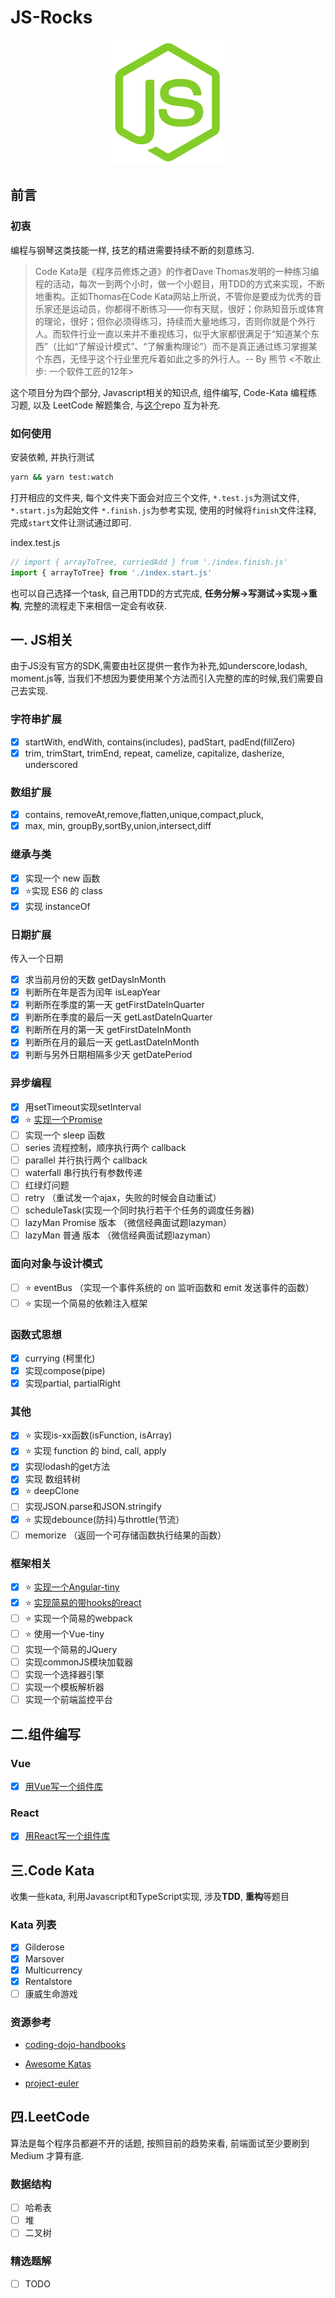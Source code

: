 # JS-Rocks

<p align="center">
  <a href="#">
    <img width="200" src="./assets/js-rock.png"></img>
  </a>
</p>

## 前言

### 初衷

编程与钢琴这类技能一样, 技艺的精进需要持续不断的刻意练习.  

> Code Kata是《程序员修炼之道》的作者Dave Thomas发明的一种练习编程的活动，每次一到两个小时，做一个小题目，用TDD的方式来实现，不断地重构。正如Thomas在Code Kata网站上所说，不管你是要成为优秀的音乐家还是运动员，你都得不断练习——你有天赋，很好；你熟知音乐或体育的理论，很好；但你必须得练习，持续而大量地练习，否则你就是个外行人。而软件行业一直以来并不重视练习，似乎大家都很满足于“知道某个东西”（比如“了解设计模式”、“了解重构理论”）而不是真正通过练习掌握某个东西，无怪乎这个行业里充斥着如此之多的外行人。-- By 熊节 <不敢止步: 一个软件工匠的12年>

这个项目分为四个部分, Javascript相关的知识点, 组件编写, Code-Kata 编程练习题, 以及 LeetCode 解题集合, 与[这个](https://github.com/chenxiaoyao6228/blog)repo 互为补充.

### 如何使用

安装依赖, 并执行测试

```bash
yarn && yarn test:watch
```

打开相应的文件夹, 每个文件夹下面会对应三个文件, `*.test.js`为测试文件, `*.start.js`为起始文件 `*.finish.js`为参考实现, 使用的时候将`finish`文件注释, 完成`start`文件让测试通过即可.

index.test.js

```js
// import { arrayToTree, curriedAdd } from './index.finish.js'
import { arrayToTree} from './index.start.js'
```

也可以自己选择一个task, 自己用TDD的方式完成, **任务分解->写测试->实现->重构**, 完整的流程走下来相信一定会有收获.

## 一. JS相关

由于JS没有官方的SDK,需要由社区提供一套作为补充,如underscore,lodash, moment.js等, 当我们不想因为要使用某个方法而引入完整的库的时候,我们需要自己去实现.

### 字符串扩展

- [x] startWith, endWith, contains(includes), padStart, padEnd(fillZero)
- [x] trim, trimStart, trimEnd, repeat, camelize, capitalize, dasherize, underscored

### 数组扩展

- [x] contains, removeAt,remove,flatten,unique,compact,pluck,
- [x] max, min,  groupBy,sortBy,union,intersect,diff

### 继承与类

- [x] 实现一个 new 函数
- [x] ⭐实现 ES6 的 class
- [x] 实现 instanceOf

### 日期扩展

传入一个日期

- [x] 求当前月份的天数 getDaysInMonth
- [x] 判断所在年是否为闰年 isLeapYear
- [x] 判断所在季度的第一天 getFirstDateInQuarter
- [x] 判断所在季度的最后一天 getLastDateInQuarter
- [x] 判断所在月的第一天 getFirstDateInMonth
- [x] 判断所在月的最后一天 getLastDateInMonth
- [x] 判断与另外日期相隔多少天 getDatePeriod

### 异步编程

- [x] 用setTimeout实现setInterval
- [x] ⭐ [实现一个Promise](https://github.com/chenxiaoyao6228/TDD-Promise)
- [ ] 实现一个 sleep 函数
- [ ] series 流程控制，顺序执行两个 callback
- [ ] parallel 并行执行两个 callback
- [ ] waterfall 串行执行有参数传递
- [ ] 红绿灯问题
- [ ] retry （重试发一个ajax，失败的时候会自动重试）
- [ ] scheduleTask(实现一个同时执行若干个任务的调度任务器)
- [ ] lazyMan Promise 版本 （微信经典面试题lazyman）
- [ ] lazyMan 普通 版本 （微信经典面试题lazyman）

### 面向对象与设计模式

- [ ] ⭐ eventBus （实现一个事件系统的 on 监听函数和 emit 发送事件的函数）
- [ ] ⭐ 实现一个简易的依赖注入框架

### 函数式思想

- [x] currying (柯里化)
- [x] 实现compose(pipe)
- [x] 实现partial, partialRight

### 其他

- [x] ⭐ 实现is-xx函数(isFunction, isArray)
- [x] ⭐ 实现 function 的 bind, call, apply
- [x] 实现lodash的get方法
- [x] 实现 数组转树
- [x] ⭐ deepClone
- [ ] 实现JSON.parse和JSON.stringify
- [x] ⭐ 实现debounce(防抖)与throttle(节流）
- [ ] memorize （返回一个可存储函数执行结果的函数）

### 框架相关

- [x] ⭐ [实现一个Angular-tiny](https://github.com/chenxiaoyao6228/angular-tiny)
- [x] ⭐ [实现简易的带hooks的react](https://github.com/chenxiaoyao6228/york/tree/master/packages/facade)
- [ ] ⭐ 实现一个简易的webpack
- [ ] ⭐ 使用一个Vue-tiny
- [ ] 实现一个简易的JQuery
- [ ] 实现commonJS模块加载器
- [ ] 实现一个选择器引擎
- [ ] 实现一个模板解析器
- [ ] 实现一个前端监控平台

## 二.组件编写

### Vue

- [x] [用Vue写一个组件库](https://github.com/chenxiaoyao6228/graceful-ui)

### React

- [x]  [用React写一个组件库](https://chenxiaoyao6228.github.io/one-ui)

## 三.Code Kata

收集一些kata, 利用Javascript和TypeScript实现, 涉及**TDD**, **重构**等题目

### Kata 列表

- [x] Gilderose
- [x] Marsover
- [x] Multicurrency
- [x] Rentalstore
- [ ] 康威生命游戏

### 资源参考

- [coding-dojo-handbooks](https://www.amazon.com/Coding-Dojo-Handbook-Emily-Bache/dp/919811803X)

- [Awesome Katas](https://github.com/gamontal/awesome-katas)

- [project-euler](https://www.freecodecamp.org/learn/coding-interview-prep/project-euler)

## 四.LeetCode

算法是每个程序员都避不开的话题, 按照目前的趋势来看, 前端面试至少要刷到 Medium 才算有底.

### 数据结构

- [ ] 哈希表
- [ ] 堆
- [ ] 二叉树

### 精选题解

- [ ] TODO
